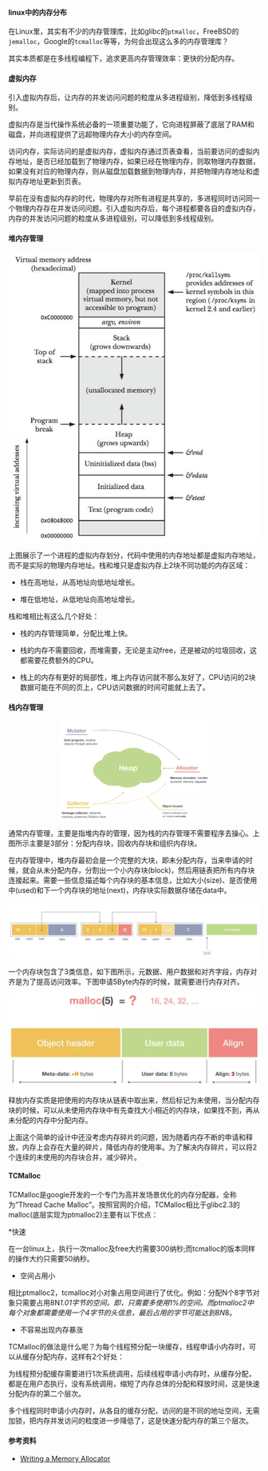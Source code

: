 #### linux中的内存分布

在Linux里，其实有不少的内存管理库，比如glibc的`ptmalloc`，FreeBSD的`jemalloc`，Google的`tcmalloc`等等，为何会出现这么多的内存管理库？

其实本质都是在多线程编程下，追求更高内存管理效率：更快的分配内存。


#### 虚拟内存

引入虚拟内存后，让内存的并发访问问题的粒度从多进程级别，降低到多线程级别。

虚拟内存是当代操作系统必备的一项重要功能了，它向进程屏蔽了底层了RAM和磁盘，并向进程提供了远超物理内存大小的内存空间。

访问内存，实际访问的是虚拟内存，虚拟内存通过页表查看，当前要访问的虚拟内存地址，是否已经加载到了物理内存，如果已经在物理内存，则取物理内存数据，如果没有对应的物理内存，则从磁盘加载数据到物理内存，并把物理内存地址和虚拟内存地址更新到页表。

早前在没有虚拟内存的时代，物理内存对所有进程是共享的，多进程同时访问同一个物理内存存在并发访问问题。引入虚拟内存后，每个进程都要各自的虚拟内存，内存的并发访问问题的粒度从多进程级别，可以降低到多线程级别。


#### 堆内存管理
<p align="center">
<img width="500" align="center" src="../images/04.jpg" />
</p>

上图展示了一个进程的虚拟内存划分，代码中使用的内存地址都是虚拟内存地址，而不是实际的物理内存地址。栈和堆只是虚拟内存上2块不同功能的内存区域：

* 栈在高地址，从高地址向低地址增长。

* 堆在低地址，从低地址向高地址增长。

栈和堆相比有这么几个好处：

* 栈的内存管理简单，分配比堆上快。

* 栈的内存不需要回收，而堆需要，无论是主动free，还是被动的垃圾回收，这都需要花费额外的CPU。

* 栈上的内存有更好的局部性，堆上内存访问就不那么友好了，CPU访问的2块数据可能在不同的页上，CPU访问数据的时间可能就上去了。

#### 栈内存管理

<p align="center">
<img width="300" align="center" src="../images/05.jpg" />
</p>

通常内存管理，主要是指堆内存的管理，因为栈的内存管理不需要程序去操心。上图所示主要是3部分：分配内存块，回收内存块和组织内存块。

在内存管理中，堆内存最初会是一个完整的大块，即未分配内存，当来申请的时候，就会从未分配内存，分割出一个小内存块(block)，然后用链表把所有内存块连接起来。需要一些信息描述每个内存块的基本信息，比如大小(size)、是否使用中(used)和下一个内存块的地址(next)，内存块实际数据存储在data中。

<p align="center">
<img width="500" align="center" src="../images/06.jpg" />
</p>

一个内存块包含了3类信息，如下图所示，元数据、用户数据和对齐字段，内存对齐是为了提高访问效率。下图申请5Byte内存的时候，就需要进行内存对齐。

<p align="center">
<img width="500" align="center" src="../images/07.jpg" />
</p>

释放内存实质是把使用的内存块从链表中取出来，然后标记为未使用，当分配内存块的时候，可以从未使用内存块中有先查找大小相近的内存块，如果找不到，再从未分配的内存中分配内存。

上面这个简单的设计中还没考虑内存碎片的问题，因为随着内存不断的申请和释放，内存上会存在大量的碎片，降低内存的使用率。为了解决内存碎片，可以将2个连续的未使用的内存块合并，减少碎片。

#### TCMalloc

TCMalloc是google开发的一个专门为高并发场景优化的内存分配器，全称为”Thread Cache Malloc”。按照官网的介绍，TCMalloc相比于glibc2.3的malloc(底层实现为ptmalloc2)主要有以下优点：

*快速

在一台linux上，执行一次malloc及free大约需要300纳秒;而tcmalloc的版本同样的操作大约只需要50纳秒。

* 空间占用小

相比ptmalloc2，tcmalloc对小对象占用空间进行了优化。例如：分配N个8字节对象只需要占用8N*1.01字节的空间。即，只需要多使用1%的空间。而ptmalloc2中每个对象都需要使用一个4字节的头信息，最后占用的字节可能达到8N*8。

* 不容易出现内存暴涨

TCMalloc的做法是什么呢？为每个线程预分配一块缓存，线程申请小内存时，可以从缓存分配内存，这样有2个好处：

为线程预分配缓存需要进行1次系统调用，后续线程申请小内存时，从缓存分配，都是在用户态执行，没有系统调用，缩短了内存总体的分配和释放时间，这是快速分配内存的第二个层次。

多个线程同时申请小内存时，从各自的缓存分配，访问的是不同的地址空间，无需加锁，把内存并发访问的粒度进一步降低了，这是快速分配内存的第三个层次。


#### 参考资料

* [Writing a Memory Allocator](http://dmitrysoshnikov.com/compilers/writing-a-memory-allocator/)
